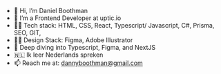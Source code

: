 - 👋 Hi, I’m Daniel Boothman
- 👀 I’m a Frontend Developer at uptic.io
- 👨‍💻 Tech stack: HTML, CSS, React, Typescript/ Javascript, C#, Prisma, SEO, GIT,
- 👨‍🎨 Design Stack: Figma, Adobe Illustrator
- 🤿 Deep diving into Typescript, Figma, and NextJS
- 🇳🇱 Ik leer Nederlands spreken
- 📫 Reach me at: dannyboothman@gmail.com
